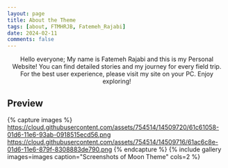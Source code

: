 ```yaml
---
layout: page
title: About the Theme
tags: [about, FTMHRJB, Fatemeh_Rajabi]
date: 2024-02-11
comments: false
---
```


<center>Hello everyone; My name is Fatemeh Rajabi and this is my Personal Website! 
You can find detailed stories and my journey for every field trip. For the best user experience, please visit my site on your PC. Enjoy exploring!</center>

## Preview

{% capture images %}
https://cloud.githubusercontent.com/assets/754514/14509720/61c61058-01d6-11e6-93ab-0918515ecd56.png
https://cloud.githubusercontent.com/assets/754514/14509716/61ac6c8e-01d6-11e6-879f-8308883de790.png
{% endcapture %}
{% include gallery images=images caption="Screenshots of Moon Theme" cols=2 %}

